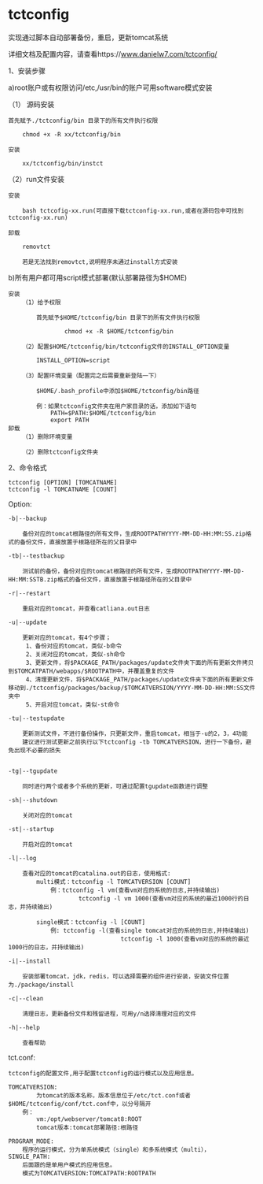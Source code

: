 # tctconfig

实现通过脚本自动部署备份，重启，更新tomcat系统

详细文档及配置内容，请查看https://www.danielw7.com/tctconfig/

1、安装步骤

a)root账户或有权限访问/etc,/usr/bin的账户可用software模式安装

（1） 源码安装

	首先赋予./tctconfig/bin 目录下的所有文件执行权限

		chmod +x -R xx/tctconfig/bin

	安装

		xx/tctconfig/bin/instct

（2）run文件安装

	安装

		bash tctcofig-xx.run(可直接下载tctconfig-xx.run,或者在源码包中可找到tctconfig-xx.run)

	卸载

 		removtct

		若是无法找到removtct,说明程序未通过install方式安装

b)所有用户都可用script模式部署(默认部署路径为$HOME)

	安装
		（1）给予权限
	
			首先赋予$HOME/tctconfig/bin 目录下的所有文件执行权限

                	chmod +x -R $HOME/tctconfig/bin

		（2）配置$HOME/tctconfig/bin/tctconfig文件的INSTALL_OPTION变量

			INSTALL_OPTION=script

		（3）配置环境变量（配置完之后需要重新登陆一下）

			$HOME/.bash_profile中添加$HOME/tctconfig/bin路径

			例：如果tctconfig文件夹在用户家目录的话，添加如下语句
				PATH=$PATH:$HOME/tctconfig/bin
				export PATH
	卸载
		（1）删除环境变量

		（2）删除tctconfig文件夹

2、命令格式

	tctconfig [OPTION] [TOMCATNAME]
	tctconfig -l TOMCATNAME [COUNT]

Option:

	-b|--backup
        
		备份对应的tomcat根路径的所有文件，生成ROOTPATHYYYY-MM-DD-HH:MM:SS.zip格式的备份文件，直接放置于根路径所在的父目录中

	-tb|--testbackup
    
		测试前的备份，备份对应的tomcat根路径的所有文件，生成ROOTPATHYYYY-MM-DD-HH:MM:SSTB.zip格式的备份文件，直接放置于根路径所在的父目录中
    
	-r|--restart
    
		重启对应的tomcat，并查看catliana.out日志

	-u|--update

		更新对应的tomcat，有4个步骤；
		 1、备份对应的tomcat，类似-b命令
		 2、关闭对应的tomcat，类似-sh命令
		 3、更新文件，将$PACKAGE_PATH/packages/update文件夹下面的所有更新文件拷贝到$TOMCATPATH/webapps/$ROOTPATH中，并覆盖重复的文件
		 4、清理更新文件，将$PACKAGE_PATH/packages/update文件夹下面的所有更新文件移动到./tctconfig/packages/backup/$TOMCATVERSION/YYYY-MM-DD-HH:MM:SS文件夹中
		 5、开启对应tomcat，类似-st命令

	-tu|--testupdate
    
		更新测试文件，不进行备份操作，只更新文件，重启tomcat，相当于-u的2，3，4功能
		建议进行测试更新之前执行以下tctconfig -tb TOMCATVERSION，进行一下备份，避免出现不必要的损失

	
	-tg|--tgupdate

		同时进行两个或者多个系统的更新，可通过配置tgupdate函数进行调整

	-sh|--shutdown

		关闭对应的tomcat
    
	-st|--startup
    
		开启对应的tomcat

	-l|--log
    
		查看对应的tomcat的catalina.out的日志，使用格式:
			multi模式：tctconfig -l TOMCATVERSION [COUNT]
				例：tctconfig -l vm(查看vm对应的系统的日志,并持续输出)
		    		    tctconfig -l vm 1000(查看vm对应的系统的最近1000行的日志，并持续输出)	
			
			single模式：tctconfig -l [COUNT]
				例: tctconfig -l(查看single tomcat对应的系统的日志,并持续输出)
                                    tctconfig -l 1000(查看vm对应的系统的最近1000行的日志，并持续输出)

 	-i|--install

		安装部署tomcat，jdk，redis，可以选择需要的组件进行安装，安装文件位置为./package/install
    
	-c|--clean
    
		清理日志，更新备份文件和残留进程，可用y/n选择清理对应的文件

	-h|--help 
    
		查看帮助

tct.conf:
	
	tctconfig的配置文件,用于配置tctconfig的运行模式以及应用信息。
	
	TOMCATVERSION:
        	为tomcat的版本名称，版本信息位于/etc/tct.conf或者$HOME/tctconfig/conf/tct.conf中，以分号隔开
        例：
        	vm:/opt/webserver/tomcat8:ROOT
        	tomcat版本:tomcat部署路径:根路径

	PROGRAM_MODE:
		程序的运行模式，分为单系统模式（single）和多系统模式（multi），
	SINGLE_PATH:
		后面跟的是单用户模式的应用信息。
		模式为TOMCATVERSION:TOMCATPATH:ROOTPATH

